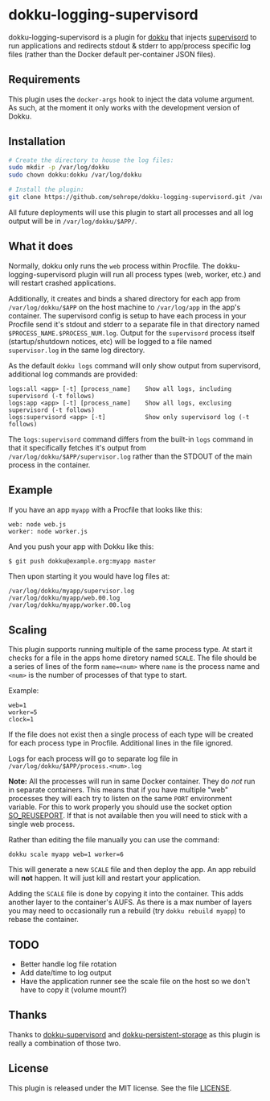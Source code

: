 # dokku-logging-supervisord

dokku-logging-supervisord is a plugin for [dokku][dokku] that injects
[supervisord][super] to run applications and redirects stdout & stderr to app/process specific log files (rather than the Docker default per-container JSON files). 

## Requirements

This plugin uses the `docker-args` hook to inject the data volume argument. As such, at the moment it only works with the development version of Dokku. 

## Installation

```sh
# Create the directory to house the log files:
sudo mkdir -p /var/log/dokku
sudo chown dokku:dokku /var/log/dokku

# Install the plugin:
git clone https://github.com/sehrope/dokku-logging-supervisord.git /var/lib/dokku/plugins/logging-supervisord
```

All future deployments will use this plugin to start all processes and all log output will be in `/var/log/dokku/$APP/`.

## What it does

Normally, dokku only runs the `web` process within Procfile. The
dokku-logging-supervisord plugin will run all process types (web, worker, etc.) and will restart crashed applications.

Additionally, it creates and binds a shared directory for each app from `/var/log/dokku/$APP` on the host machine to `/var/log/app` in the app's container. The supervisord config is setup to have each process in your Procfile send it's stdout and stderr to a separate file in that directory named `$PROCESS_NAME.$PROCESS_NUM.log`. Output for the  `supervisord` process itself (startup/shutdown notices, etc) will be logged to a file named `supervisor.log` in the same log directory.

As the default `dokku logs` command will only show output from supervisord, additional log commands are provided:

    logs:all <app> [-t] [process_name]    Show all logs, including supervisord (-t follows)
    logs:app <app> [-t] [process_name]    Show all logs, exclusing supervisord (-t follows)
    logs:supervisord <app> [-t]           Show only supervisord log (-t follows)

The `logs:supervisord` command differs from the built-in `logs` command in that it specifically fetches it's output from `/var/log/dokku/$APP/supervisor.log` rather than the STDOUT of the main process in the container.

## Example

If you have an app `myapp` with a Procfile that looks like this:

    web: node web.js
    worker: node worker.js

And you push your app with Dokku like this:

```sh
$ git push dokku@example.org:myapp master
```

Then upon starting it you would have log files at:

    /var/log/dokku/myapp/supervisor.log
    /var/log/dokku/myapp/web.00.log
    /var/log/dokku/myapp/worker.00.log

## Scaling

This plugin supports running multiple of the same process type. At start it checks for a file in the apps home diretory named `SCALE`. The file should be a series of lines of the form `name=<num>` where `name` is the process name and `<num>` is the number of processes of that type to start.

Example:

    web=1
    worker=5
    clock=1

If the file does not exist then a single process of each type will be created for each process type in Procfile. Additional lines in the file ignored.

Logs for each process will go to separate log file in `/var/log/dokku/$APP/process.<num>.log`

__Note:__ All the processes will run in same Docker container. They do *not* run in separate containers. This means that if you have multiple "web" processes they will each try to listen on the same `PORT` environment variable. For this to work properly you should use the socket option [SO_REUSEPORT](https://lwn.net/Articles/542629/). If that is not available then you will need to stick with a single web process.

Rather than editing the file manually you can use the command:

    dokku scale myapp web=1 worker=6

This will generate a new `SCALE` file and then deploy the app. An app rebuild will __not__ happen. It will just kill and restart your application.

Adding the `SCALE` file is done by copying it into the container. This adds another layer to the container's AUFS. As there is a max number of layers you may need to occasionally run a rebuild (try `dokku rebuild myapp`) to rebase the container.

## TODO

* Better handle log file rotation
* Add date/time to log output
* Have the application runner see the scale file on the host so we don't have to copy it (volume mount?)

## Thanks

Thanks to [dokku-supervisord](https://github.com/statianzo/dokku-supervisord) and [dokku-persistent-storage](https://github.com/dyson/dokku-persistent-storage) as this plugin is really a combination of those two.

## License

This plugin is released under the MIT license. See the file [LICENSE](LICENSE).

[dokku]: https://github.com/progrium/dokku
[super]: http://supervisord.org
